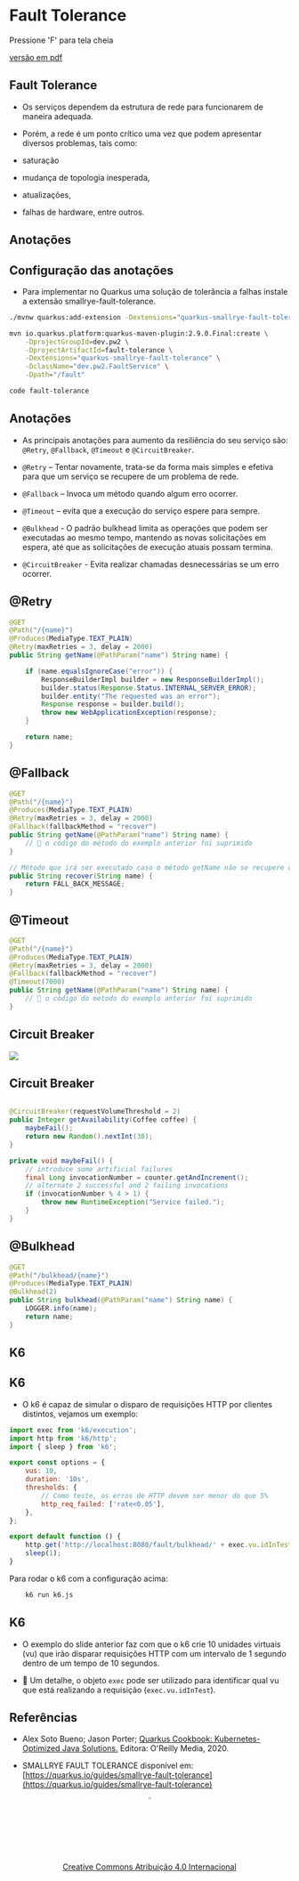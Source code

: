 <!-- .slide: data-background-opacity="0.3" data-background-image="img/_c0783e2b-412e-42c5-a43f-6850f2509611.jpg" data-transition="convex" -->
# Fault Tolerance
<!-- .element: style="margin-bottom:100px; font-size: 60px; color:white; font-family: Marker Felt;" -->

Pressione 'F' para tela cheia
<!-- .element: style="margin-bottom:10px; font-size: 15px; color:white" -->

[versão em pdf](?print-pdf)
<!-- .element: style="margin-bottom 25px; font-size: 15px; color:white" -->


<!-- .slide: data-background="#21093D" data-transition="convex" -->
## Fault Tolerance
<!-- .element: style="margin-bottom:50px; font-size: 50px; color:white; font-family: Marker Felt;" -->

* Os serviços dependem da estrutura de rede para funcionarem de maneira adequada.
<!-- .element: style="margin-bottom:50px; font-size: 25px; color:white" -->

* Porém, a rede é um ponto crítico uma vez que podem apresentar diversos problemas, tais como:
<!-- .element: style="margin-bottom:30px; font-size: 25px; color:white" -->

  * saturação
  <!-- .element: style="margin-bottom:30px; font-size: 25px; color:white" -->

  * mudança de topologia inesperada,
  <!-- .element: style="margin-bottom:30px; font-size: 25px; color:white" -->

  * atualizações,
  <!-- .element: style="margin-bottom:30px; font-size: 25px; color:white" -->

  * falhas de hardware, entre outros.
  <!-- .element: style="margin-bottom:30px; font-size: 25px; color:white" -->



<!-- .slide: data-background="#21093D" data-transition="convex" -->
## Anotações
<!-- .element: style="margin-bottom:50px; font-size: 50px; color:white; font-family: Marker Felt;" -->


<!-- .slide: data-background="#21093D" data-transition="convex" -->
## Configuração das anotações
<!-- .element: style="margin-bottom:50px; font-size: 50px; color:white; font-family: Marker Felt;" -->

* Para implementar no Quarkus uma solução de tolerância a falhas instale a extensão smallrye-fault-tolerance.
<!-- .element: style="margin-bottom:50px; font-size: 25px; color:white" -->

```sh
./mvnw quarkus:add-extension -Dextensions="quarkus-smallrye-fault-tolerance"
```
<!-- .element: style="margin-bottom:50px; font-size: 18px; font-family: arial; color:black; background-color: #F2FAF3;" -->

```sh
mvn io.quarkus.platform:quarkus-maven-plugin:2.9.0.Final:create \
    -DprojectGroupId=dev.pw2 \
    -DprojectArtifactId=fault-tolerance \
    -Dextensions="quarkus-smallrye-fault-tolerance" \
    -DclassName="dev.pw2.FaultService" \
    -Dpath="/fault"

code fault-tolerance
```
<!-- .element: style="margin-bottom:50px; font-size: 18px; font-family: arial; color:black; background-color: #F2FAF3;" -->


<!-- .slide: data-background="#21093D" data-transition="convex" -->
## Anotações
<!-- .element: style="margin-bottom:50px; font-size: 50px; color:white; font-family: Marker Felt;" -->

* As principais anotações para aumento da resiliência do seu serviço são: `@Retry`, `@Fallback`, `@Timeout` e `@CircuitBreaker`.
<!-- .element: style="margin-bottom:30px; font-size: 25px; color:white" -->

* `@Retry` – Tentar novamente, trata-se da forma mais simples e efetiva para que um serviço se recupere de um problema de rede.
<!-- .element: style="margin-bottom:30px; font-size: 25px; color:white" -->

* `@Fallback` – Invoca um método quando algum erro ocorrer.
<!-- .element: style="margin-bottom:30px; font-size: 25px; color:white" -->

* `@Timeout` – evita que a execução do serviço espere para sempre.
<!-- .element: style="margin-bottom:30px; font-size: 25px; color:white" -->

* `@Bulkhead` - O padrão bulkhead limita as operações que podem ser executadas ao mesmo tempo, mantendo as novas solicitações em espera, até que as solicitações de execução atuais possam termina.
<!-- .element: style="margin-bottom:30px; font-size: 25px; color:white" -->

* `@CircuitBreaker` - Evita realizar chamadas desnecessárias se um erro ocorrer.
<!-- .element: style="margin-bottom:30px; font-size: 25px; color:white" -->


<!-- .slide: data-background="#21093D" data-transition="convex" -->
## @Retry
<!-- .element: style="margin-bottom:50px; font-size: 50px; color:white; font-family: Marker Felt;" -->

```java
@GET
@Path("/{name}")
@Produces(MediaType.TEXT_PLAIN)
@Retry(maxRetries = 3, delay = 2000)
public String getName(@PathParam("name") String name) {

    if (name.equalsIgnoreCase("error")) {
        ResponseBuilderImpl builder = new ResponseBuilderImpl();
        builder.status(Response.Status.INTERNAL_SERVER_ERROR);
        builder.entity("The requested was an error");
        Response response = builder.build();
        throw new WebApplicationException(response);
    }

    return name;
}
```
<!-- .element: style="margin-bottom:50px; font-size: 18px; font-family: arial; color:black; background-color: #F2FAF3;" -->


<!-- .slide: data-background="#21093D" data-transition="convex" -->
## @Fallback
<!-- .element: style="margin-bottom:50px; font-size: 50px; color:white; font-family: Marker Felt;" -->

```java
@GET
@Path("/{name}")
@Produces(MediaType.TEXT_PLAIN)
@Retry(maxRetries = 3, delay = 2000)
@Fallback(fallbackMethod = "recover")
public String getName(@PathParam("name") String name) {
    // 🚨 o código do método do exemplo anterior foi suprimido
}

// Método que irá ser executado caso o método getName não se recupere da falha
public String recover(String name) {
    return FALL_BACK_MESSAGE;
}
```
<!-- .element: style="margin-bottom:50px; font-size: 18px; font-family: arial; color:black; background-color: #F2FAF3;" -->


<!-- .slide: data-background="#21093D" data-transition="convex" -->
## @Timeout
<!-- .element: style="margin-bottom:50px; font-size: 50px; color:white; font-family: Marker Felt;" -->

```java
@GET
@Path("/{name}")
@Produces(MediaType.TEXT_PLAIN)
@Retry(maxRetries = 3, delay = 2000)
@Fallback(fallbackMethod = "recover")
@Timeout(7000)
public String getName(@PathParam("name") String name) {
    // 🚨 o código do método do exemplo anterior foi suprimido
}
```
<!-- .element: style="margin-bottom:50px; font-size: 18px; font-family: arial; color:black; background-color: #F2FAF3;" -->


<!-- .slide: data-background="#21093D" data-transition="convex" -->
## Circuit Breaker
<!-- .element: style="margin-bottom:50px; font-size: 50px; color:white; font-family: Marker Felt;" -->

<img src="https://smallrye.io/docs/smallrye-fault-tolerance/6.2.6/_images/circuit-breaker-d4de8eed326379e7fdfe50126a827e4a7d0db05a.svg"/>
<!-- .element: style="margin-bottom:50px; font-size: 18px; font-family: arial; color:black; background-color: #F2FAF3;" -->


<!-- .slide: data-background="#21093D" data-transition="convex" -->
## Circuit Breaker
<!-- .element: style="margin-bottom:50px; font-size: 50px; color:white; font-family: Marker Felt;" -->

```java

@CircuitBreaker(requestVolumeThreshold = 2)
public Integer getAvailability(Coffee coffee) {
    maybeFail();
    return new Random().nextInt(30);
}

private void maybeFail() {
    // introduce some artificial failures
    final Long invocationNumber = counter.getAndIncrement();
    // alternate 2 successful and 2 failing invocations
    if (invocationNumber % 4 > 1) {
        throw new RuntimeException("Service failed.");
    }
}

```
<!-- .element: style="margin-bottom:50px; font-size: 18px; font-family: arial; color:black; background-color: #F2FAF3;" -->


<!-- .slide: data-background="#21093D" data-transition="convex" -->
## @Bulkhead
<!-- .element: style="margin-bottom:50px; font-size: 50px; color:white; font-family: Marker Felt;" -->

```java
@GET
@Path("/bulkhead/{name}")
@Produces(MediaType.TEXT_PLAIN)
@Bulkhead(2)
public String bulkhead(@PathParam("name") String name) {
    LOGGER.info(name);
    return name;
}
```
<!-- .element: style="margin-bottom:50px; font-size: 18px; font-family: arial; color:black; background-color: #F2FAF3;" -->



<!-- .slide: data-background="#21093D" data-transition="convex" -->
## K6
<!-- .element: style="margin-bottom:50px; font-size: 50px; color:white; font-family: Marker Felt;" -->


<!-- .slide: data-background="#21093D" data-transition="convex" -->
## K6
<!-- .element: style="margin-bottom:50px; font-size: 50px; color:white; font-family: Marker Felt;" -->

* O k6 é capaz de simular o disparo de requisições HTTP por clientes distintos, vejamos um exemplo:
<!-- .element: style="margin-bottom:10px; font-size: 25px; color:white" -->

```javascript
import exec from 'k6/execution';
import http from 'k6/http';
import { sleep } from 'k6';

export const options = {
    vus: 10,
    duration: '10s',
    thresholds: {
        // Como teste, os erros de HTTP devem ser menor do que 5%
	    http_req_failed: ['rate<0.05'],
	},
};

export default function () {
    http.get('http://localhost:8080/fault/bulkhead/' + exec.vu.idInTest);
    sleep(1);
}
```
<!-- .element: style="margin-bottom:40px; font-size: 14px; font-family: arial; color:black; background-color: #F2FAF3;" -->

Para rodar o k6 com a configuração acima:
<!-- .element: style="margin-bottom:10px; font-size: 25px; color:white" -->

```sh
    k6 run k6.js
```
<!-- .element: style="margin-bottom:50px; font-size: 18px; font-family: arial; color:black; background-color: #F2FAF3;" -->


<!-- .slide: data-background="#21093D" data-transition="convex" -->
## K6
<!-- .element: style="margin-bottom:50px; font-size: 50px; color:white; font-family: Marker Felt;" -->

* O exemplo do slide anterior faz com que o k6 crie 10 unidades virtuais (vu) que irão disparar requisições HTTP com um intervalo de 1 segundo dentro de um tempo de 10 segundos.
<!-- .element: style="margin-bottom:70px; font-size: 25px; color:white" -->

* 🚨 Um detalhe, o objeto `exec` pode ser utilizado para identificar qual vu que está realizando a requisição (`exec.vu.idInTest`).
<!-- .element: style="margin-bottom:50px; font-size: 25px; color:white" -->


<!-- .slide: data-background="#21093D" data-transition="convex" -->
## Referências
<!-- .element: style="margin-bottom:50px; font-size: 50px; color:white; font-family: Marker Felt;" -->

* Alex Soto Bueno; Jason Porter; [Quarkus Cookbook: Kubernetes-Optimized Java Solutions.](https://www.amazon.com.br/gp/product/B08D364VMD/ref=as_li_tl?ie=UTF8&camp=1789&creative=9325&creativeASIN=B08D364VMD&linkCode=as2&tag=rpmhub-20&linkId=2f82a4bb959a1797ec9791e0af68d1af) Editora: O'Reilly Media, 2020.
<!-- .element: style="margin-bottom:50px; font-size: 25px; color:white" -->

* SMALLRYE FAULT TOLERANCE disponível em: [https://quarkus.io/guides/smallrye-fault-tolerance](https://quarkus.io/guides/smallrye-fault-tolerance)
<!-- .element: style="margin-bottom:70px; font-size: 25px; color:white" -->

<center>
<a href="https://rpmhub.dev" target="blanck"><img src="../../../imgs/logo.png" alt="Rodrigo Prestes Machado" width="3%" height="3%" border=0 style="border:0; text-decoration:none; outline:none"></a><br/>
<a rel="license" href="http://creativecommons.org/licenses/by/4.0/">Creative Commons Atribuição 4.0 Internacional</a>
</center>